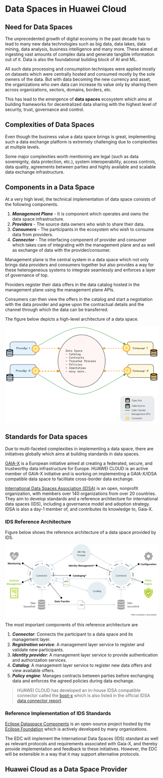 # Data Spaces in Huawei Cloud

## Need for Data Spaces
The unprecedented growth of digital economy in the past decade has to lead to many new data technologies such as
big data, data lakes, data mining, data analysis, business intelligence and many more. These aimed at ingesting vast amounts of complex data
and generate tangible information out of it. Data is also the foundational building block of AI and ML.

All such data processing and consumption techniques were applied mostly on datasets which were centrally hosted
and consumed mostly by the sole owners of the data. But with data becoming the new currency and asset,
the organizations who own data can increase its value only by sharing them across organizations, sectors, domains, borders, etc.

This has lead to the emergence of **data spaces** ecosystem which aims at building frameworks for
decentralized data sharing with the highest level of security, trust, governance and control.

## Complexities of Data Spaces

Even though the business value a data space brings is great, implementing such a data exchange platform is extremely challenging 
due to complexities at multiple levels.

Some major complexities worth mentioning are legal (such as data sovereignty, data protection, etc.), 
system interoperability, access controls, data quality, agreements between parties and highly available and scalable 
data exchange infrastructure. 

## Components in a Data Space

At a very high level, the technical implementation of data space consists of the following components.

1. **_Management Plane_** - It is component which operates and owns the data space infrastructure. 
2. **_Providers_** - The source data owners who wish to share their data.
3. **_Consumers_** - The participants in the ecosystem who wish to consume data from  providers.
4. **_Connector_** - The interfacing component of provider and consumer which takes care of integrating with the management 
plane and as well as exchange of data with the provider/consumer. 

Management plane is the central system in a data space which not only brings data providers and consumers together but 
also provides a way for these heterogeneous systems to integrate seamlessly and enforces a layer of governance of top. 

Providers register their data offers in the data catalog hosted in the management plane using the management plane APIs.

Consumers can then view the offers in the catalog and start a negotiation with the data provider and agree upon the contractual details 
and the channel through which the data can be transferred. 

The figure below depicts a high-level architecture of a data space.

![file](dataspace-highlevel-export.png)

## Standards for Data spaces

Due to multi-faceted complexities in implementing a data space, there are initiatives globally which aims at building 
standards in data spaces. 

[GAIA-X](https://www.bmwk.de/Redaktion/DE/Dossier/gaia-x.html) is a European initiative aimed at creating a federated, 
secure, and trustworthy data infrastructure for Europe. HUAWEI CLOUD is an active member of GAIA-X initiative and is 
working on implementing a GAIA-X/IDSA compatible data space to facilitate cross-border data exchange. 

[International Data Spaces Association (IDSA)](https://internationaldataspaces.org/) is an open, nonprofit organization, 
with members over 140 organizations from over 20 countries. 
They aim to develop standards and a reference architecture for international data spaces (IDS), 
including a governance model and adoption strategy. IDSA is also a day-1 member of, and contributes its knowledge to, Gaia-X.

### IDS Reference Architecture

Figure below shows the reference architecture of a data space provided by IDS.

![IDS Data Space Reference Architecture](idsa-ref-architecture.png)

The most important components of this reference architecture are

1. **_Connector_**: Connects the participant to a data space and its management layer.
2. **_Registration service_**: A management layer service to register and validate new participants.
3. **_Identity provider_**:  A management layer service to provide authentication and authorization services.
4. **_Catalog_**: A management layer service to register new data offers and view available offers.
5. **_Policy engine_**: Manages contracts between parties before exchanging data and enforces the agreed policies during data exchange.

> HUAWEI CLOUD has developed an in-house IDSA compatible connector called the [boot-x](https://www.boot-x.eu/) which is also listed in the official IDSA 
[data connector report](https://internationaldataspaces.org/data-connector-report/).

### Reference Implementation of IDS Standards

[Eclipse Dataspace Components](https://projects.eclipse.org/projects/technology.edc) is an open-source project hosted 
by the [Eclipse Foundation](https://www.eclipse.org/) which is actively developed by many organizations. 

The EDC will implement the International Data Spaces (IDS) standard as well as relevant protocols and requirements associated with Gaia-X, 
and thereby provide implementation and feedback to these initiatives. 
However, the EDC will be extensible in a way that it may support alternative protocols.

 

## Huawei Cloud as a Data Space Provider 
